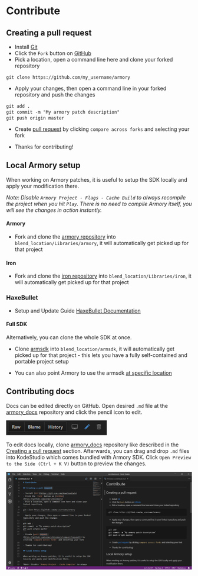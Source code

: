 # Contribute

## Creating a pull request

- Install [Git](https://git-scm.com/download/win)
- Click the `Fork` button on [GitHub](https://github.com/armory3d/armory)
- Pick a location, open a command line here and clone your forked repository
```
git clone https://github.com/my_username/armory
```
- Apply your changes, then open a command line in your forked repository and push the changes
```
git add .
git commit -m "My armory patch description"
git push origin master
```
- Create [pull request](https://github.com/armory3d/armory/compare?expand=1) by clicking `compare across forks` and selecting your fork

- Thanks for contributing!

## Local Armory setup

When working on Armory patches, it is useful to setup the SDK locally and apply your modification there.

*Note: Disable `Armory Project - Flags - Cache Build` to always recompile the project when you hit `Play`. There is no need to compile Armory itself, you will see the changes in action instantly.*

#### Armory

- Fork and clone the [armory repository](https://github.com/armory3d/armory) into `blend_location/Libraries/armory`, it will automatically get picked up for that project

#### Iron

- Fork and clone the [iron repository](https://github.com/armory3d/iron) into `blend_location/Libraries/iron`, it will automatically get picked up for that project

### HaxeBullet

- Setup and Update Guide [HaxeBullet Documentation](haxebullet.md)

#### Full SDK

Alternatively, you can clone the whole SDK at once.

- Clone [armsdk](https://github.com/armory3d/armsdk) into `blend_location/armsdk`, it will automatically get picked up for that project - this lets you have a fully self-contained and portable project setup

- You can also point Armory to use the armsdk [at specific location](gitversion?id=manual-clone)

## Contributing docs

Docs can be edited directly on GitHub. Open desired `.md` file at the [armory_docs](https://github.com/armory3d/armory_docs) repository and click the pencil icon to edit.

![](dev/img/pencil.png)

To edit docs locally, clone [armory_docs](https://github.com/armory3d/armory_docs) repository like described in the [Creating a pull request](https://armory3d.org/manual/#/dev/contribute?id=creating-a-pull-request) section. Afterwards, you can drag and drop `.md` files into KodeStudio which comes bundled with Armory SDK. Click `Open Preview to the Side (Ctrl + K V)` button to preview the changes.

![](dev/img/ks.png)
